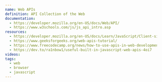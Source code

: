```yaml
---
name: Web APIs
definition: API Collection of the Web
documentation:
  - https://developer.mozilla.org/en-US/docs/Web/API/
  - https://www.w3schools.com/js/js_api_intro.asp
resources:
  - https://developer.mozilla.org/en-US/docs/Learn/JavaScript/Client-side_web_APIs/Introduction
  - https://www.geeksforgeeks.org/web-apis-tutorial/
  - https://www.freecodecamp.org/news/how-to-use-apis-in-web-development/
  - https://dev.to/ra1nbow1/useful-built-in-javascript-web-apis-4oi7
videos: 
tags:
  - web
  - browser
  - javascript
---
```

